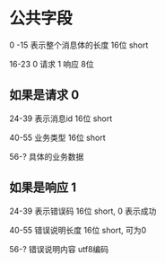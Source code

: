 # 公共字段

0 -15 表示整个消息体的长度 16位 short

16-23 0 请求 1 响应 8位

## 如果是请求 0

24-39 表示消息id 16位 short

40-55 业务类型 16位 short

56-?  具体的业务数据

## 如果是响应 1
24-39 表示错误码 16位 short, 0 表示成功

40-55 错误说明长度 16位 short, 可为0

56-?  错误说明内容 utf8编码
